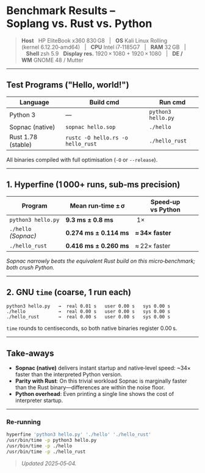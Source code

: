 # Benchmark Results – Soplang vs. Rust vs. Python

> **Host**   HP EliteBook x360 830 G8   |   **OS** Kali Linux Rolling (kernel 6.12.20‑amd64)   |   **CPU** Intel i7‑1185G7   |   **RAM** 32 GB   |   **Shell** zsh 5.9  
> **Display res.** 1920 × 1080 + 1920 × 1080   |   **DE / WM** GNOME 48 / Mutter

---

## Test Programs ("Hello, world!")

| Language           | Build cmd                                   | Run cmd            |
| ------------------ | ------------------------------------------- | ------------------ |
| Python 3           | —                                           | `python3 hello.py` |
| Sopnac (native)    | `sopnac hello.sop`                          |`./hello`           |
| Rust 1.78 (stable) | `rustc -O hello.rs -o hello_rust`           | `./hello_rust`     |

All binaries compiled with full optimisation (`-O` or `--release`).

---

## 1. Hyperfine (1 000+ runs, sub‑ms precision)

| Program              | Mean run‑time ± σ       | Speed‑up vs Python |
| -------------------- | ----------------------- | ------------------ |
| `python3 hello.py`   | **9.3 ms ± 0.8 ms**     |  1×                |
| `./hello` *(Sopnac)* | **0.274 ms ± 0.114 ms** | **≈ 34× faster**   |
| `./hello_rust`       | **0.416 ms ± 0.260 ms** | ≈ 22× faster       |

*Sopnac narrowly beats the equivalent Rust build on this micro‑benchmark; both crush Python.*

---

## 2. GNU `time` (coarse, 1 run each)

```text
python3 hello.py   →  real 0.01 s   user 0.00 s   sys 0.00 s
./hello            →  real 0.00 s   user 0.00 s   sys 0.00 s
./hello_rust       →  real 0.00 s   user 0.00 s   sys 0.00 s
```

`time` rounds to centiseconds, so both native binaries register 0.00 s.

---

## Take‑aways

* **Sopnac (native)** delivers instant startup and native‑level speed: \~34× faster than the interpreted Python version.
* **Parity with Rust**: On this trivial workload Sopnac is marginally faster than the Rust binary—differences are within the noise floor.
* **Python overhead**: Even printing a single line shows the cost of interpreter startup.

---

### Re‑running

```bash
hyperfine 'python3 hello.py' './hello' './hello_rust'
/usr/bin/time -p python3 hello.py
/usr/bin/time -p ./hello
/usr/bin/time -p ./hello_rust
```

> *Updated 2025‑05‑04.*
